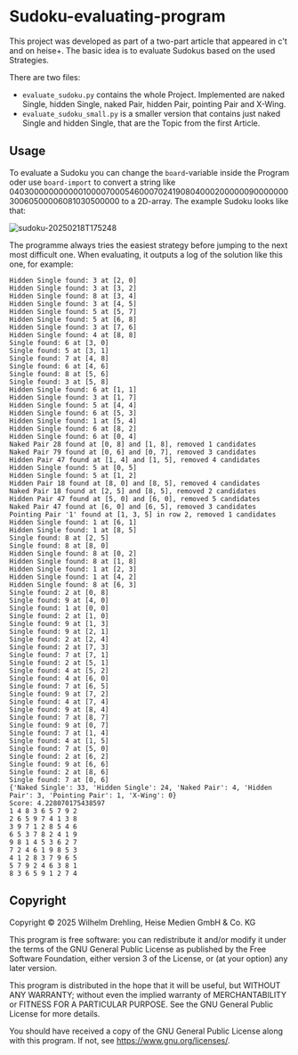 # Sudoku-evaluating-program

This project was developed as part of a two-part article that appeared in c't and on heise+. The basic idea is to evaluate Sudokus based on the used Strategies.

There are two files:

- `evaluate_sudoku.py` contains the whole Project. Implemented are naked Single, hidden Single, naked Pair, hidden Pair, pointing Pair and X-Wing.
- `evaluate_sudoku_small.py` is a smaller version that contains just naked Single and hidden Single, that are the Topic from the first Article.

## Usage

To evaluate a Sudoku you can change the `board`-variable inside the Program oder use `board-import` to convert a string like 040300000000000100007000546000702419080400020000009000000030060500006081030500000 to a 2D-array. The example Sudoku looks like that:

![sudoku-20250218T175248](https://github.com/user-attachments/assets/e666c659-f3de-48f5-be6d-cb34f02d014d)

The programme always tries the easiest strategy before jumping to the next most difficult one. When evaluating, it outputs a log of the solution like this one, for example:
```
Hidden Single found: 3 at [2, 0]
Hidden Single found: 3 at [3, 2]
Hidden Single found: 8 at [3, 4]
Hidden Single found: 3 at [4, 5]
Hidden Single found: 5 at [5, 7]
Hidden Single found: 5 at [6, 8]
Hidden Single found: 3 at [7, 6]
Hidden Single found: 4 at [8, 8]
Single found: 6 at [3, 0]
Single found: 5 at [3, 1]
Single found: 7 at [4, 8]
Single found: 6 at [4, 6]
Single found: 8 at [5, 6]
Single found: 3 at [5, 8]
Hidden Single found: 6 at [1, 1]
Hidden Single found: 3 at [1, 7]
Hidden Single found: 5 at [4, 4]
Hidden Single found: 6 at [5, 3]
Hidden Single found: 1 at [5, 4]
Hidden Single found: 6 at [8, 2]
Hidden Single found: 6 at [0, 4]
Naked Pair 28 found at [0, 8] and [1, 8], removed 1 candidates
Naked Pair 79 found at [0, 6] and [0, 7], removed 3 candidates
Hidden Pair 47 found at [1, 4] and [1, 5], removed 4 candidates
Hidden Single found: 5 at [0, 5]
Hidden Single found: 5 at [1, 2]
Hidden Pair 18 found at [8, 0] and [8, 5], removed 4 candidates
Naked Pair 18 found at [2, 5] and [8, 5], removed 2 candidates
Hidden Pair 47 found at [5, 0] and [6, 0], removed 5 candidates
Naked Pair 47 found at [6, 0] and [6, 5], removed 3 candidates
Pointing Pair '1' found at [1, 3, 5] in row 2, removed 1 candidates
Hidden Single found: 1 at [6, 1]
Hidden Single found: 1 at [8, 5]
Single found: 8 at [2, 5]
Single found: 8 at [8, 0]
Hidden Single found: 8 at [0, 2]
Hidden Single found: 8 at [1, 8]
Hidden Single found: 1 at [2, 3]
Hidden Single found: 1 at [4, 2]
Hidden Single found: 8 at [6, 3]
Single found: 2 at [0, 8]
Single found: 9 at [4, 0]
Single found: 1 at [0, 0]
Single found: 2 at [1, 0]
Single found: 9 at [1, 3]
Single found: 9 at [2, 1]
Single found: 2 at [2, 4]
Single found: 2 at [7, 3]
Single found: 7 at [7, 1]
Single found: 2 at [5, 1]
Single found: 4 at [5, 2]
Single found: 4 at [6, 0]
Single found: 7 at [6, 5]
Single found: 9 at [7, 2]
Single found: 4 at [7, 4]
Single found: 9 at [8, 4]
Single found: 7 at [8, 7]
Single found: 9 at [0, 7]
Single found: 7 at [1, 4]
Single found: 4 at [1, 5]
Single found: 7 at [5, 0]
Single found: 2 at [6, 2]
Single found: 9 at [6, 6]
Single found: 2 at [8, 6]
Single found: 7 at [0, 6]
{'Naked Single': 33, 'Hidden Single': 24, 'Naked Pair': 4, 'Hidden Pair': 3, 'Pointing Pair': 1, 'X-Wing': 0}
Score: 4.228070175438597
1 4 8 3 6 5 7 9 2
2 6 5 9 7 4 1 3 8
3 9 7 1 2 8 5 4 6
6 5 3 7 8 2 4 1 9
9 8 1 4 5 3 6 2 7
7 2 4 6 1 9 8 5 3
4 1 2 8 3 7 9 6 5
5 7 9 2 4 6 3 8 1
8 3 6 5 9 1 2 7 4
```


## Copyright


Copyright ©️ 2025 Wilhelm Drehling, Heise Medien GmbH & Co. KG

This program is free software: you can redistribute it and/or modify it under the terms of the GNU General Public License as published by the Free Software Foundation, either version 3 of the License, or (at your option) any later version.

This program is distributed in the hope that it will be useful, but WITHOUT ANY WARRANTY; without even the implied warranty of MERCHANTABILITY or FITNESS FOR A PARTICULAR PURPOSE. See the GNU General Public License for more details.

You should have received a copy of the GNU General Public License along with this program. If not, see https://www.gnu.org/licenses/.
